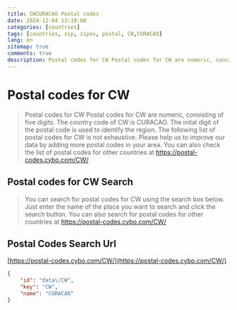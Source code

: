 ```yaml
---
title: CWCURACAO Postal codes 
date: 2024-12-04 13:19:00
categories: [countries]
tags: [countries, zip, zipex, postal, CW,CURACAO]
lang: en
sitemap: true
comments: true
description: Postal codes for CW Postal codes for CW are numeric, consisting of five digits. The country code of CW is CURACAO. The inital digit of the postal code is used to identify the region. The following list of postal codes for CW is not exhaustive. Please help us to improve our data by adding more postal codes in your area. You can also check the list of postal codes for other countries at https://postal-codes.cybo.com/CW/
---
```


# Postal codes for CW
> Postal codes for CW Postal codes for CW are numeric, consisting of five digits. The country code of CW is CURACAO. The inital digit of the postal code is used to identify the region. The following list of postal codes for CW is not exhaustive. Please help us to improve our data by adding more postal codes in your area. You can also check the list of postal codes for other countries at https://postal-codes.cybo.com/CW/

## Postal codes for CW Search 
> You can search for postal codes for CW using the search box below. Just enter the name of the place you want to search and click the search button. You can also search for postal codes for other countries at https://postal-codes.cybo.com/CW/

## Postal Codes Search Url

[https://postal-codes.cybo.com/CW/](https://postal-codes.cybo.com/CW/)
```json
{
    "id": "data\/CW",
    "key": "CW",
    "name": "CURACAO"
}
```
